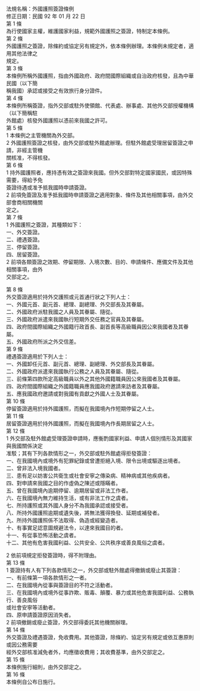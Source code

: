 法規名稱：外國護照簽證條例  
修正日期：民國 92 年 01 月 22 日  
第 1 條  
為行使國家主權，維護國家利益，規範外國護照之簽證，特制定本條例。  
第 2 條  
外國護照之簽證，除條約或協定另有規定外，依本條例辦理。本條例未規定者，適用其他法律之  
規定。  
第 3 條  
本條例所稱外國護照，指由外國政府、政府間國際組織或自治政府核發，且為中華民國（以下簡  
稱我國）承認或接受之有效旅行身分證件。  
第 4 條  
本條例所稱簽證，指外交部或駐外使領館、代表處、辦事處、其他外交部授權機構（以下簡稱駐  
外館處）核發外國護照以憑前來我國之許可。  
第 5 條  
1 本條例之主管機關為外交部。  
2 外國護照簽證之核發，由外交部或駐外館處辦理。但駐外館處受理居留簽證之申請，非經主管機  
關核准，不得核發。  
第 6 條  
1 持外國護照者，應持憑有效之簽證來我國。但外交部對特定國家國民，或因特殊需要，得給予免  
簽證待遇或准予抵我國時申請簽證。  
2 前項免簽證及准予抵我國時申請簽證之適用對象、條件及其他相關事項，由外交部會商相關機關  
定之。  
第 7 條  
1 外國護照之簽證，其種類如下：  
一、外交簽證。  
二、禮遇簽證。  
三、停留簽證。  
四、居留簽證。  
2 前項各類簽證之效期、停留期限、入境次數、目的、申請條件、應備文件及其他相關事項，由外  
交部定之。  


第 8 條  
外交簽證適用於持外交護照或元首通行狀之下列人士：  
一、外國元首、副元首、總理、副總理、外交部長及其眷屬。  
二、外國政府派駐我國之人員及其眷屬、隨從。  
三、外國政府派遣來我國執行短期外交任務之官員及其眷屬。  
四、政府間國際組織之外國籍行政首長、副首長等高級職員因公來我國者及其眷屬。  
五、外國政府所派之外交信差。  
第 9 條  
禮遇簽證適用於下列人士：  
一、外國卸任元首、副元首、總理、副總理、外交部長及其眷屬。  
二、外國政府派遣來我國執行公務之人員及其眷屬、隨從。  
三、前條第四款所定高級職員以外之其他外國籍職員因公來我國者及其眷屬。  
四、政府間國際組織之外國籍職員應我國政府邀請來訪者及其眷屬。  
五、應我國政府邀請或對我國有貢獻之外國人士及其眷屬。  
第 10 條  
停留簽證適用於持外國護照，而擬在我國境內作短期停留之人士。  
第 11 條  
居留簽證適用於持外國護照，而擬在我國境內作長期居留之人士。  
第 12 條  
1 外交部及駐外館處受理簽證申請時，應衡酌國家利益、申請人個別情形及其國家與我國關係決定  
准駁；其有下列各款情形之一，外交部或駐外館處得拒發簽證：  
一、在我國境內或境外有犯罪紀錄或曾遭拒絕入境、限令出境或驅逐出境者。  
二、曾非法入境我國者。  
三、患有足以妨害公共衛生或社會安寧之傳染病、精神病或其他疾病者。  
四、對申請來我國之目的作虛偽之陳述或隱瞞者。  
五、曾在我國境內逾期停留、逾期居留或非法工作者。  
六、在我國境內無力維持生活，或有非法工作之虞者。  
七、所持護照或其外國人身分不為我國承認或接受者。  
八、所持外國護照逾期或遺失後，將無法獲得換發、延期或補發者。  
九、所持外國護照係不法取得、偽造或經變造者。  
十、有事實足認意圖規避法令，以達來我國目的者。  
十一、有從事恐怖活動之虞者。  
十二、其他有危害我國利益、公共安全、公共秩序或善良風俗之虞者。  


2 依前項規定拒發簽證時，得不附理由。  
第 13 條  
1 簽證持有人有下列各款情形之一，外交部或駐外館處得撤銷或廢止其簽證：  
一、有前條第一項各款情形之一者。  
二、在我國境內從事與簽證目的不符之活動者。  
三、在我國境內或境外從事詐欺、販毒、顛覆、暴力或其他危害我國利益、公務執行、善良風俗  
或社會安寧等活動者。  
四、原申請簽證原因消失者。  
2 前項撤銷或廢止簽證，外交部得委託其他機關辦理。  
第 14 條  
外交簽證及禮遇簽證，免收費用。其他簽證，除條約、協定另有規定或依互惠原則或因公務需要  
經外交部核准減免者外，均應徵收費用；其收費基準，由外交部定之。  
第 15 條  
本條例施行細則，由外交部定之。  
第 16 條  
本條例自公布日施行。  


